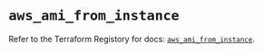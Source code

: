 # `aws_ami_from_instance`

Refer to the Terraform Registory for docs: [`aws_ami_from_instance`](https://registry.terraform.io/providers/hashicorp/aws/3.76.1/docs/resources/ami_from_instance).
